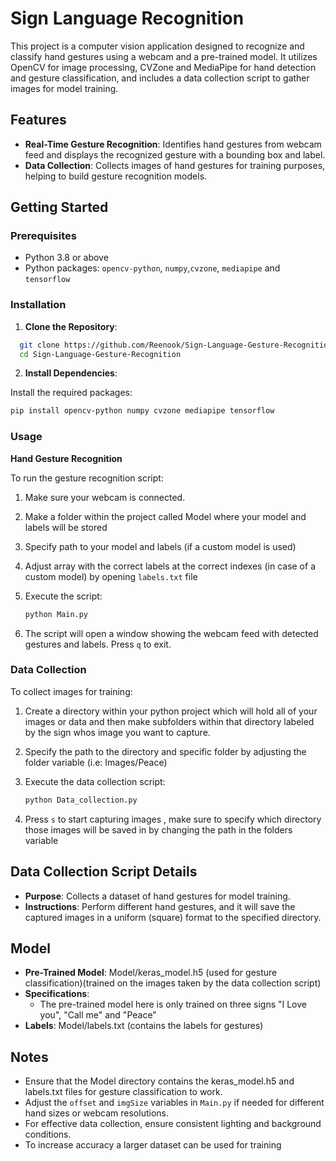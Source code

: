 # Sign Language Recognition

This project is a computer vision application designed to recognize and classify hand gestures using a webcam and a pre-trained model. It utilizes OpenCV for image processing, CVZone and MediaPipe for hand detection and gesture classification, and includes a data collection script to gather images for model training.

## Features

- **Real-Time Gesture Recognition**: Identifies hand gestures from webcam feed and displays the recognized gesture with a bounding box and label.
- **Data Collection**: Collects images of hand gestures for training purposes, helping to build gesture recognition models.

## Getting Started

### Prerequisites

- Python 3.8 or above
- Python packages: `opencv-python`, `numpy`,`cvzone`, `mediapipe` and `tensorflow` 

### Installation

1. **Clone the Repository**:

```bash
  git clone https://github.com/Reenook/Sign-Language-Gesture-Recognition.git
  cd Sign-Language-Gesture-Recognition
```

2. **Install Dependencies**:

Install the required packages:
 ```bash
 pip install opencv-python numpy cvzone mediapipe tensorflow
 ```

### Usage
**Hand Gesture Recognition**

To run the gesture recognition script:

1. Make sure your webcam is connected.

2. Make a folder within the project called Model where your model and labels will be stored

3. Specify path to your model and labels (if a custom model is used)

4. Adjust array with the correct labels at the correct indexes  (in case of a custom model) by opening `labels.txt` file 

5. Execute the script:
    
    ```bash
   python Main.py
    ```

7. The script will open a window showing the webcam feed with detected gestures and labels. Press `q` to exit.

### Data Collection

To collect images for training:

1. Create a directory within your python project which will hold all of your images or data and then make subfolders within that directory labeled by the sign whos image you want to capture. 

2. Specify the path to the directory and specific folder by adjusting the folder variable (i.e: Images/Peace)

3. Execute the data collection script:
   ```bash
   python Data_collection.py
   ```

5. Press `s` to start capturing images , make sure to specify which directory those images will be saved in by changing the path in the folders variable 

## Data Collection Script Details

  - **Purpose**: Collects a dataset of hand gestures for model training.
  - **Instructions**: Perform different hand gestures, and it will save the captured images in a uniform (square) format to the specified directory.

## Model

- **Pre-Trained Model**: Model/keras_model.h5 (used for gesture classification)(trained on the images taken by the data collection script)
- **Specifications**:
    - The pre-trained model here is only trained on three signs "I Love you", "Call me" and "Peace"
- **Labels**: Model/labels.txt (contains the labels for gestures)

## Notes
- Ensure that the Model directory contains the keras_model.h5 and labels.txt files for gesture classification to work.
- Adjust the `offset` and `imgSize` variables in `Main.py` if needed for different hand sizes or webcam resolutions.
- For effective data collection, ensure consistent lighting and background conditions.
- To increase accuracy a larger dataset can be used for training 



